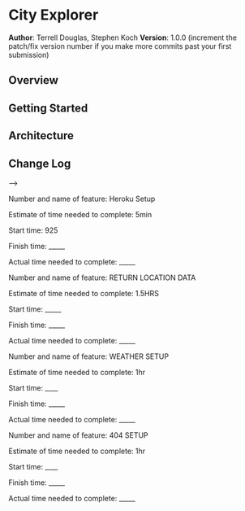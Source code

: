 # City Explorer

**Author**: Terrell Douglas, Stephen Koch
**Version**: 1.0.0 (increment the patch/fix version number if you make more commits past your first submission)

## Overview
<!-- Provide a high level overview of what this application is and why you are building it, beyond the fact that it's an assignment for this class. (i.e. What's your problem domain?) -->

## Getting Started
<!-- What are the steps that a user must take in order to build this app on their own machine and get it running? -->

## Architecture
<!-- Provide a detailed description of the application design. What technologies (languages, libraries, etc) you're using, and any other relevant design information. -->

## Change Log
<!-- Use this area to document the iterative changes made to your application as each feature is successfully implemented. Use time stamps. Here's an examples:

01-01-2001 4:59pm - Application now has a fully-functional express server, with a GET route for the location resource.

## Credits and Collaborations
<!-- Give credit (and a link) to other people or resources that helped you build this application. -->
-->

Number and name of feature: Heroku Setup

Estimate of time needed to complete: 5min

Start time: 925

Finish time: _____

Actual time needed to complete: _____



Number and name of feature: RETURN LOCATION DATA

Estimate of time needed to complete: 1.5HRS

Start time: _____

Finish time: _____

Actual time needed to complete: _____


Number and name of feature: WEATHER SETUP

Estimate of time needed to complete: 1hr

Start time: ____

Finish time: _____

Actual time needed to complete: _____


Number and name of feature: 404 SETUP

Estimate of time needed to complete: 1hr

Start time: ____

Finish time: _____

Actual time needed to complete: _____